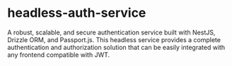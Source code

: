 # headless-auth-service
A robust, scalable, and secure authentication service built with NestJS, Drizzle ORM, and Passport.js. This headless service provides a complete authentication and authorization solution that can be easily integrated with any frontend compatible with JWT.
